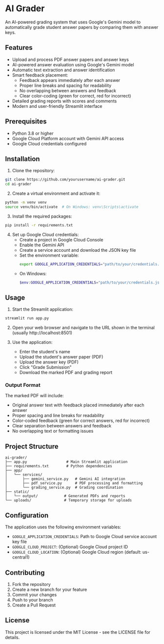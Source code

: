 # AI Grader

An AI-powered grading system that uses Google's Gemini model to automatically grade student answer papers by comparing them with answer keys.

## Features

- Upload and process PDF answer papers and answer keys
- AI-powered answer evaluation using Google's Gemini model
- Automatic text extraction and answer identification
- Smart feedback placement:
  - Feedback appears immediately after each answer
  - Proper line breaks and spacing for readability
  - No overlapping between answers and feedback
  - Clear color-coding (green for correct, red for incorrect)
- Detailed grading reports with scores and comments
- Modern and user-friendly Streamlit interface

## Prerequisites

- Python 3.8 or higher
- Google Cloud Platform account with Gemini API access
- Google Cloud credentials configured

## Installation

1. Clone the repository:
```bash
git clone https://github.com/yourusername/ai-grader.git
cd ai-grader
```

2. Create a virtual environment and activate it:
```bash
python -m venv venv
source venv/bin/activate  # On Windows: venv\Scripts\activate
```

3. Install the required packages:
```bash
pip install -r requirements.txt
```

4. Set up Google Cloud credentials:
   - Create a project in Google Cloud Console
   - Enable the Gemini API
   - Create a service account and download the JSON key file
   - Set the environment variable:
     ```bash
     export GOOGLE_APPLICATION_CREDENTIALS="path/to/your/credentials.json"
     ```
   - On Windows:
     ```powershell
     $env:GOOGLE_APPLICATION_CREDENTIALS="path/to/your/credentials.json"
     ```

## Usage

1. Start the Streamlit application:
```bash
streamlit run app.py
```

2. Open your web browser and navigate to the URL shown in the terminal (usually http://localhost:8501)

3. Use the application:
   - Enter the student's name
   - Upload the student's answer paper (PDF)
   - Upload the answer key (PDF)
   - Click "Grade Submission"
   - Download the marked PDF and grading report

### Output Format

The marked PDF will include:
- Original answer text with feedback placed immediately after each answer
- Proper spacing and line breaks for readability
- Color-coded feedback (green for correct answers, red for incorrect)
- Clear separation between answers and feedback
- No overlapping text or formatting issues

## Project Structure

```
ai-grader/
├── app.py                  # Main Streamlit application
├── requirements.txt        # Python dependencies
├── app/
│   └── services/
│       ├── gemini_service.py   # Gemini AI integration
│       ├── pdf_service.py      # PDF processing and formatting
│       └── grading_service.py  # Grading coordination
├── static/
│   └── output/            # Generated PDFs and reports
└── uploads/               # Temporary storage for uploads
```

## Configuration

The application uses the following environment variables:
- `GOOGLE_APPLICATION_CREDENTIALS`: Path to Google Cloud service account key file
- `GOOGLE_CLOUD_PROJECT`: (Optional) Google Cloud project ID
- `GOOGLE_CLOUD_LOCATION`: (Optional) Google Cloud region (default: us-central1)

## Contributing

1. Fork the repository
2. Create a new branch for your feature
3. Commit your changes
4. Push to your branch
5. Create a Pull Request

## License

This project is licensed under the MIT License - see the LICENSE file for details. 